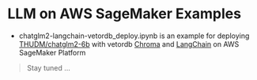 # LLM on AWS SageMaker Examples
* chatglm2-langchain-vetordb_deploy.ipynb is an example for deploying [THUDM/chatglm2-6b](https://huggingface.co/THUDM/chatglm2-6b) with vetordb [Chroma](https://docs.trychroma.com/) and [LangChain](https://python.langchain.com) on AWS SageMaker Platform

> Stay tuned ...
